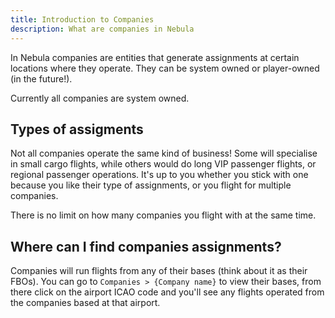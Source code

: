 ```yaml
---
title: Introduction to Companies
description: What are companies in Nebula
---
```


In Nebula companies are entities that generate assignments at certain locations where they operate. They can be system owned or player-owned (in the future!).

Currently all companies are system owned.

## Types of assigments

Not all companies operate the same kind of business! Some will specialise in small cargo flights, while others would do long VIP passenger flights, or regional passenger operations. It's up to you whether you stick with one because you like their type of assignments, or you flight for multiple companies.

There is no limit on how many companies you flight with at the same time.

## Where can I find companies assignments?

Companies will run flights from any of their bases (think about it as their FBOs). You can go to `Companies > {Company name}` to view their bases, from there click on the airport ICAO code and you'll see any flights operated from the companies based at that airport.
